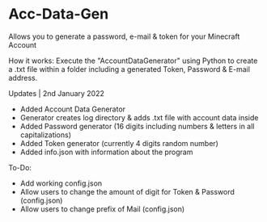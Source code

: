 # Acc-Data-Gen
Allows you to generate a password, e-mail &amp; token for your Minecraft Account

How it works:
Execute the "AccountDataGenerator" using Python to create a .txt file within a folder including a generated Token, Password & E-mail address.


Updates | 2nd January 2022
+ Added Account Data Generator
+ Generator creates log directory & adds .txt file with account data inside
+ Added Password generator (16 digits including numbers & letters in all capitalizations)
+ Added Token generator (currently 4 digits random number)
+ Added info.json with information about the program

To-Do:
+ Add working config.json
+ Allow users to change the amount of digit for Token & Password (config.json)
+ Allow users to change prefix of Mail (config.json)

